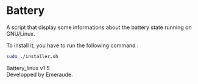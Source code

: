 # Battery

A script that display some informations about the battery state running on GNU/Linux.

To install it, you have to run the following command :

```bash
sudo ./installer.sh
```

Battery_linux v1.5  
Developped by Emeraude.

